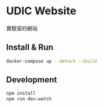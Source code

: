 # UDIC Website

實驗室的網站

## Install & Run

```bash
docker-compose up --detach --build
```
## Development

```bash
npm install
npm run dev:watch
```

